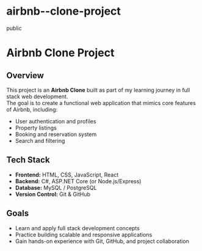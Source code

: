 # airbnb--clone-project
public
# Airbnb Clone Project

## Overview
This project is an **Airbnb Clone** built as part of my learning journey in full stack web development.  
The goal is to create a functional web application that mimics core features of Airbnb, including:  
- User authentication and profiles  
- Property listings  
- Booking and reservation system  
- Search and filtering  

## Tech Stack
- **Frontend:** HTML, CSS, JavaScript, React  
- **Backend:** C#, ASP.NET Core (or Node.js/Express)  
- **Database:** MySQL / PostgreSQL  
- **Version Control:** Git & GitHub  

## Goals
- Learn and apply full stack development concepts  
- Practice building scalable and responsive applications  
- Gain hands-on experience with Git, GitHub, and project collaboration  
